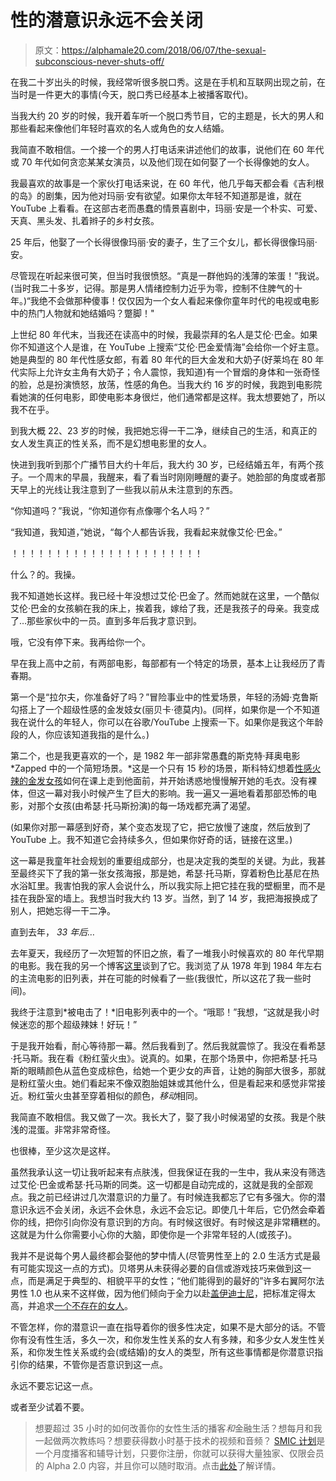 # 性的潜意识永远不会关闭

> 原文：<https://alphamale20.com/2018/06/07/the-sexual-subconscious-never-shuts-off/>

在我二十岁出头的时候，我经常听很多脱口秀。这是在手机和互联网出现之前，在当时是一件更大的事情(今天，脱口秀已经基本上被播客取代)。

当我大约 20 岁的时候，我开着车听一个脱口秀节目，它的主题是，长大的男人和那些看起来像他们年轻时喜欢的名人或角色的女人结婚。

我简直不敢相信。一个接一个的男人打电话来讲述他们的故事，说他们在 60 年代或 70 年代如何贪恋某某女演员，以及他们现在如何娶了一个长得像她的女人。

我最喜欢的故事是一个家伙打电话来说，在 60 年代，他几乎每天都会看《吉利根的岛》的剧集，因为他对玛丽·安有欲望。如果你太年轻不知道那是谁，就在 YouTube 上看看。在这部古老而愚蠢的情景喜剧中，玛丽·安是一个朴实、可爱、天真、黑头发、扎着辫子的乡村女孩。

25 年后，他娶了一个长得很像玛丽·安的妻子，生了三个女儿，都长得很像玛丽·安。

尽管现在听起来很可笑，但当时我很愤怒。“真是一群他妈的浅薄的笨蛋！”我说。(当时我二十多岁，记得。那是男人情绪控制力近乎为零，控制不住脾气的十年。)“我绝不会做那种傻事！仅仅因为一个女人看起来像你童年时代的电视或电影中的热门人物就和她结婚吗？蹩脚！"

上世纪 80 年代末，当我还在读高中的时候，我最崇拜的名人是艾伦·巴金。如果你不知道这个人是谁，在 YouTube 上搜索“艾伦·巴金爱情海”会给你一个好主意。她是典型的 80 年代性感女郎，有着 80 年代的巨大金发和大奶子(好莱坞在 80 年代实际上允许女主角有大奶子；令人震惊，我知道)有一个冒烟的身体和一张奇怪的脸，总是扮演愤怒，放荡，性感的角色。当我大约 16 岁的时候，我跑到电影院看她演的任何电影，即使电影本身很烂，他们通常都是这样。我太想要她了，所以我不在乎。

到我大概 22、23 岁的时候，我把她忘得一干二净，继续自己的生活，和真正的女人发生真正的性关系，而不是幻想电影里的女人。

快进到我听到那个广播节目大约十年后，我大约 30 岁，已经结婚五年，有两个孩子。一个周末的早晨，我醒来，看了看当时刚刚睡醒的妻子。她脸部的角度或者那天早上的光线让我注意到了一些我以前从未注意到的东西。

“你知道吗？”我说，“你知道你有点像哪个名人吗？”

“我知道，我知道，”她说，“每个人都告诉我，我看起来就像艾伦·巴金。”

！！！！！！！！！！！！！！！！！！！！！！

什么？的。我操。

我不知道她长这样。我已经十年没想过艾伦·巴金了。然而她就在这里，一个酷似艾伦·巴金的女孩躺在我的床上，挨着我，嫁给了我，还是我孩子的母亲。我变成了…那些家伙中的一员。直到多年后我才意识到。

哦，它没有停下来。我再给你一个。

早在我上高中之前，有两部电影，每部都有一个特定的场景，基本上让我经历了青春期。

第一个是“拉尔夫，你准备好了吗？”冒险事业中的性爱场景，年轻的汤姆·克鲁斯勾搭上了一个超级性感的金发妓女(丽贝卡·德莫内)。(同样，如果你是一个不知道我在说什么的年轻人，你可以在谷歌/YouTube 上搜索一下。如果你是我这个年龄段的人，你应该知道我指的是什么。)

第二个，也是我更喜欢的一个，是 1982 年一部非常愚蠢的斯克特·拜奥电影 *Zapped 中的一个简短场景。*这是一个只有 15 秒的场景，斯科特幻想着[性感火辣的金发女孩](https://blackdragonblog.com/2016/04/04/cant-get-hot-girls/)如何在课上走到他面前，并开始诱惑地慢慢解开她的毛衣。没有裸体，但这一幕对我小时候产生了巨大的影响。我一遍又一遍地看着那部恐怖的电影，对那个女孩(由希瑟·托马斯扮演)的每一场戏都充满了渴望。

(如果你对那一幕感到好奇，某个变态发现了它，把它放慢了速度，然后放到了 YouTube 上。我不知道它会持续多久，但如果你好奇的话，链接在这里。)

这一幕是我童年社会规划的重要组成部分，也是决定我的类型的关键。为此，我甚至最终买下了我的第一张女孩海报，那是她，希瑟·托马斯，穿着粉色比基尼在热水浴缸里。我害怕我的家人会说什么，所以我实际上把它挂在我的壁橱里，而不是挂在我卧室的墙上。我想当时我大约 13 岁。当然，到了 14 岁，我把海报换成了别人，把她忘得一干二净。

直到去年， *33 年后…*

去年夏天，我经历了一次短暂的怀旧之旅，看了一堆我小时候喜欢的 80 年代早期的电影。我在我的另一个博客[这里](http://calebjonesblog.com/1982-best-year-ever-movies/)谈到了它。我浏览了从 1978 年到 1984 年左右的主流电影的旧列表，并在可能的时候看了一些(我很忙，所以这花了我一些时间)。

我终于注意到*被电击了！*旧电影列表中的一个。“哦耶！”我想，“这就是我小时候迷恋的那个超级辣妹！好玩！”

于是我开始看，耐心等待那一幕。然后我看到了。然后我就震惊了。我没在看希瑟·托马斯。我在看《粉红萤火虫》。说真的。如果，在那个场景中，你把希瑟·托马斯的眼睛颜色从蓝色变成棕色，给她一个更少女的声音，让她的胸部大很多，那就是粉红萤火虫。她们看起来不像双胞胎姐妹或其他什么，但是看起来和感觉非常接近。粉红萤火虫甚至穿着相似的颜色，*移动*相同。

我简直不敢相信。我又做了一次。我长大了，娶了我小时候渴望的女孩。我是个肤浅的混蛋。非常非常奇怪。

也很棒，至少这次是这样。

虽然我承认这一切让我听起来有点肤浅，但我保证在我的一生中，我从来没有筛选过艾伦·巴金或希瑟·托马斯的同类。这一切都是自动完成的，这就是我的全部观点。我之前已经讲过几次潜意识的力量了。有时候连我都忘了它有多强大。你的潜意识永远不会关闭，永远不会休息，永远不会忘记。即使几十年后，它仍然会牵着你的线，把你引向你没有意识到的方向。有时候这很好。有时候这是非常糟糕的。这就是为什么你需要小心你的大脑，即使你是一个非常年轻的人(或孩子)。

我并不是说每个男人最终都会娶他的梦中情人(尽管男性至上的 2.0 生活方式是最有可能实现这一点的方式)。贝塔男从未获得必要的自信或游戏技巧来做到这一点，而是满足于典型的、相貌平平的女性；“他们能得到的最好的”许多右翼阿尔法男性 1.0 也从来不这样做，因为他们倾向于全力以赴[盖伊迪士尼](https://blackdragonblog.com/glossary/#guy-disney)，把标准定得太高，并追求[一个不存在的女人](https://blackdragonblog.com/2015/08/31/mens-great-flaw-looking-for-the-unicorn-woman/)。

不管怎样，你的潜意识一直在指导着你的很多性决定，如果不是大部分的话。不管你有没有性生活，多久一次，和你发生性关系的女人有多辣，和多少女人发生性关系，和你发生性关系或约会(或结婚)的女人的类型，所有这些事情都是你潜意识指引你的结果，不管你是否意识到这一点。

永远不要忘记这一点。

或者至少试着不要。

> 想要超过 35 小时的如何改善你的女性生活的播客*和*金融生活？想每月和我一起做两次教练吗？想要获得数小时基于技术的视频和音频？ [SMIC 计划](https://alphamale20.kartra.com/page/vIL17)是一个月度播客和辅导计划，只要你注册，你就可以获得大量独家、仅限会员的 Alpha 2.0 内容，并且你可以随时取消。点击[此处](https://alphamale20.kartra.com/page/vIL17)了解详情。
> 
> 